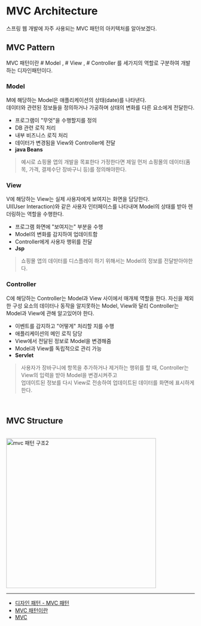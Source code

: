 # MVC Architecture <Badge text="song" />

스프링 웹 개발에 자주 사용되는 MVC 패턴의 아키텍처를 알아보겠다.


## MVC Pattern

MVC 패턴이란  # Model <Tag/>, # View <Tag/>,  # Controller <Tag/> 를 세가지의 역할로 구분하여 개발하는 디자인패턴이다.

### Model

M에 해당하는 Model은 애플리케이션의 상태(date)를 나타낸다.   
데이터와 관련된 정보들을 정의하거나 가공하며 상태의 변화를 다른 요소에게 전달한다.   


- 프로그램이 "무엇"을 수행할지를 정의   
- DB 관련 로직 처리   
- 내부 비즈니스 로직 처리   
- 데이터가 변경됨을 View와 Controller에 전달   
- **java Beans**  
 

> 예시로 쇼핑몰 앱의 개발을 목표한다 가정한다면 제일 먼저 쇼핑몰의 데이터(품목, 가격, 결제수단 장바구니 등)를 정의해야한다.

### View

V에 해당하는 View는 실제 사용자에게 보여지는 화면을 담당한다.  
UI(User Interaction)와 같은 사용자 인터페이스를 나타내며 Model의 상태를 받아 렌더링하는 역할을 수행한다.


- 프로그램 화면에 "보여지는" 부분을 수행
- Model의 변화를 감지하여 업데이트함
- Controller에게 사용자 행위를 전달
- **Jsp**   


> 쇼핑몰 앱의 데이터를 디스플레이 하기 위해서는 Model의 정보를 전달받아야한다.
 

### Controller

C에 해당하는 Controller는 Model과 View 사이에서 매개체 역할을 한다.
자신을 제외한 구성 요소의 데이터나 동작을 알지못하는 Model, View와 달리 Controller는 Model과 View에 관해 알고있어야 한다.


- 이벤트를 감지하고 "어떻게" 처리할 지를 수행
- 애플리케이션의 메인 로직 담당
- View에서 전달된 정보로 Model을 변경해줌
- Model과 View를 독립적으로 관리 가능
- **Servlet**   
 

> 사용자가 장바구니에 항목을 추가하거나 제거하는 행위를 할 때, Controller는 View의 입력을 받아 Model을 변경시켜주고   
업데이트된 정보를 다시 View로 전송하여 업데이트된 데이터를 화면에 표시하게 한다.


<br>   


## MVC Structure


<br>
<img src="https://mdn.mozillademos.org/files/16042/model-view-controller-light-blue.png" alt="mvc 패턴 구조2" height="400px" />  
<br>



---
- [디자인 패턴 - MVC 패턴](https://medium.com/@jang.wangsu/%EB%94%94%EC%9E%90%EC%9D%B8%ED%8C%A8%ED%84%B4-mvc-%ED%8C%A8%ED%84%B4%EC%9D%B4%EB%9E%80-1d74fac6e256)
- [MVC 패턴이란](https://m.blog.naver.com/jhc9639/220967034588)
- [MVC](https://developer.mozilla.org/ko/docs/Glossary/MVC)







